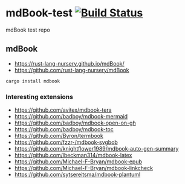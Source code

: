 # mdBook-test [![Build Status](https://travis-ci.org/asaaki/mdBook-test.svg?branch=master)](https://travis-ci.org/asaaki/mdBook-test)

mdBook test repo

## mdBook

- <https://rust-lang-nursery.github.io/mdBook/>
- <https://github.com/rust-lang-nursery/mdBook>

```sh
cargo install mdbook
```

### Interesting extensions

* https://github.com/avitex/mdbook-tera
* https://github.com/badboy/mdbook-mermaid
* https://github.com/badboy/mdbook-open-on-gh
* https://github.com/badboy/mdbook-toc
* https://github.com/Byron/termbook
* https://github.com/fzzr-/mdbook-svgbob
* https://github.com/knightflower1989/mdbook-auto-gen-summary
* https://github.com/lbeckman314/mdbook-latex
* https://github.com/Michael-F-Bryan/mdbook-epub
* https://github.com/Michael-F-Bryan/mdbook-linkcheck
* https://github.com/sytsereitsma/mdbook-plantuml
